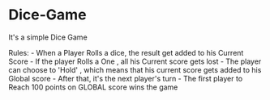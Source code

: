 # Dice-Game

It's a simple Dice Game 

Rules:
    - When a Player Rolls a dice, the result get added to his Current Score
    - If the player Rolls a One , all his Current score gets lost
    - The player can choose to 'Hold' , which means that his current score gets added to his Global score
    - After that, it's the next player's turn
    - The first player to Reach 100 points on GLOBAL score wins the game

